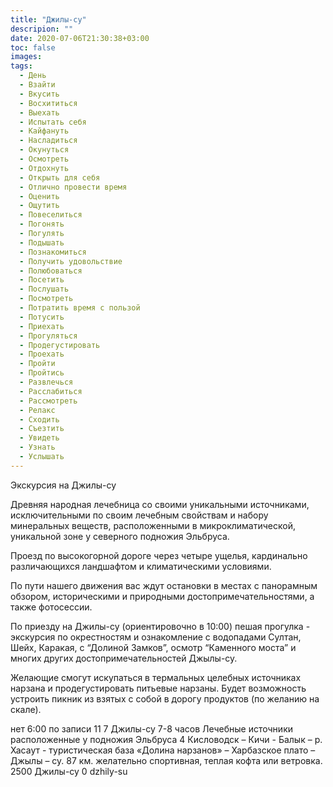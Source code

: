 ```yaml
---
title: "Джилы-су"
descripion: ""
date: 2020-07-06T21:30:38+03:00
toc: false
images:
tags:
  - День
  - Взайти
  - Вкусить
  - Восхититься
  - Выехать
  - Испытать себя
  - Кайфануть
  - Насладиться
  - Окунуться
  - Осмотреть
  - Отдохнуть
  - Открыть для себя
  - Отлично провести время
  - Оценить
  - Ощутить
  - Повеселиться
  - Погонять
  - Погулять
  - Подышать
  - Познакомиться
  - Получить удовольствие
  - Полюбоваться
  - Посетить
  - Послушать 
  - Посмотреть
  - Потратить время с пользой
  - Потусить
  - Приехать
  - Прогуляться
  - Продегустировать
  - Проехать
  - Пройти 
  - Пройтись
  - Развлечься
  - Расслабиться
  - Рассмотреть
  - Релакс
  - Сходить
  - Съезтить
  - Увидеть
  - Узнать
  - Услышать  
---
```


Экскурсия на Джилы-су <p>Древняя народная лечебница со своими уникальными источниками, исключительными по своим лечебным свойствам и набору минеральных веществ, расположенными в микроклиматической, уникальной зоне у северного подножия Эльбруса.</p> <p>Проезд по высокогорной дороге через четыре ущелья, кардинально различающихся ландшафтом и климатическими условиями.</p> <p>По пути нашего движения вас ждут остановки в местах с панорамным обзором, историческими и природными достопримечательностями, а также фотосессии. </p> <p>По приезду на Джилы-су (ориентировочно в 10:00) пешая прогулка - экскурсия по окрестностям и ознакомление с водопадами Султан, Шейх, Каракая, с “Долиной Замков”, осмотр “Каменного моста” и многих других достопримечательностей Джылы-су. </p> <p>Желающие смогут искупаться в термальных целебных источниках нарзана и продегустировать питьевые нарзаны. Будет возможность устроить пикник из взятых с собой в дорогу продуктов (по желанию на скале).</p> нет 6:00 по записи 11 7 Джилы-су 7-8 часов Лечебные источники расположенные у подножия Эльбруса 4 Кисловодск – Кичи - Балык – р. Хасаут - туристическая база «Долина нарзанов» – Харбазское плато – Джылы – су. 87 км. желательно спортивная, теплая кофта или ветровка. 2500 Джилы-су 0 dzhily-su
